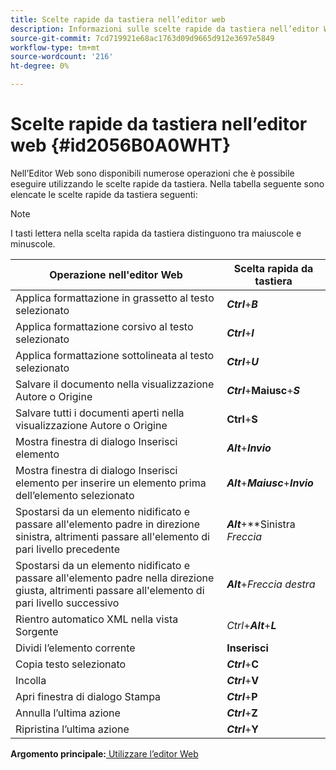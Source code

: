```yaml
---
title: Scelte rapide da tastiera nell’editor web
description: Informazioni sulle scelte rapide da tastiera nell’editor Web
source-git-commit: 7cd719921e68ac1763d09d9665d912e3697e5849
workflow-type: tm+mt
source-wordcount: '216'
ht-degree: 0%

---
```



# Scelte rapide da tastiera nell’editor web {#id2056B0A0WHT}

Nell’Editor Web sono disponibili numerose operazioni che è possibile eseguire utilizzando le scelte rapide da tastiera. Nella tabella seguente sono elencate le scelte rapide da tastiera seguenti:

>[!NOTE]
>
> I tasti lettera nella scelta rapida da tastiera distinguono tra maiuscole e minuscole.

| Operazione nell&#39;editor Web | Scelta rapida da tastiera |
|-----------------------|-----------------|
| Applica formattazione in grassetto al testo selezionato | ***Ctrl***+***B*** |
| Applica formattazione corsivo al testo selezionato | ***Ctrl***+***I*** |
| Applica formattazione sottolineata al testo selezionato | ***Ctrl***+***U*** |
| Salvare il documento nella visualizzazione Autore o Origine | ***Ctrl***+**Maiusc**+***S*** |
| Salvare tutti i documenti aperti nella visualizzazione Autore o Origine | **Ctrl**+**S** |
| Mostra finestra di dialogo Inserisci elemento | ***Alt***+***Invio*** |
| Mostra finestra di dialogo Inserisci elemento per inserire un elemento prima dell’elemento selezionato | ***Alt***+***Maiusc***+***Invio*** |
| Spostarsi da un elemento nidificato e passare all&#39;elemento padre in direzione sinistra, altrimenti passare all&#39;elemento di pari livello precedente | ***Alt***+**Sinistra *Freccia* |
| Spostarsi da un elemento nidificato e passare all&#39;elemento padre nella direzione giusta, altrimenti passare all&#39;elemento di pari livello successivo | ***Alt***+*Freccia destra* |
| Rientro automatico XML nella vista Sorgente | *Ctrl*+***Alt***+***L*** |
| Dividi l’elemento corrente | **Inserisci** |
| Copia testo selezionato | ***Ctrl***+**C** |
| Incolla | ***Ctrl***+**V** |
| Apri finestra di dialogo Stampa | ***Ctrl***+**P** |
| Annulla l’ultima azione | ***Ctrl***+**Z** |
| Ripristina l’ultima azione | ***Ctrl***+**Y** |

**Argomento principale:**[ Utilizzare l’editor Web](web-editor.md)

